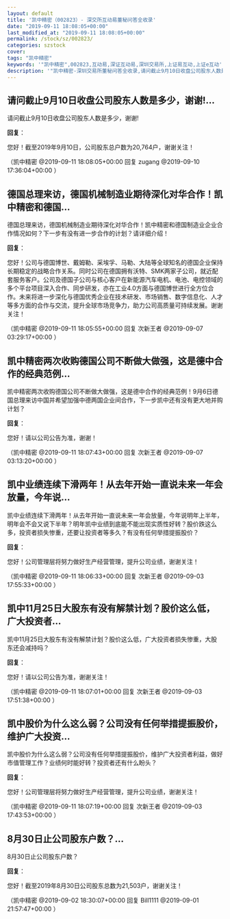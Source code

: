 ```yaml
---
layout: default
title: '凯中精密（002823）- 深交所互动易董秘问答全收录'
date: "2019-09-11 18:08:05+00:00"
last_modified_at: "2019-09-11 18:08:05+00:00"
permalink: /stock/sz/002823/
categories: szstock
cover: 
tags: "凯中精密"
keywords: '"凯中精密",002823,互动易,深证互动易,深圳交易所,上证易互动,上证e互动'
description: '"凯中精密-深圳交易所董秘问答全收录,请问截止9月10日收盘公司股东人数是多少，谢谢!"'
---
```


## 请问截止9月10日收盘公司股东人数是多少，谢谢!...

请问截止9月10日收盘公司股东人数是多少，谢谢!

**回复**：

您好！截至2019年9月10日，公司股东总户数为20,764户，谢谢关注！ 

（凯中精密  @2019-09-11 18:08:05+00:00 回复 zugang  @2019-09-10 17:36:04+00:00 ）

## 德国总理来访，德国机械制造业期待深化对华合作！凯中精密和德国...

德国总理来访，德国机械制造业期待深化对华合作！凯中精密和德国制造业企业合作情况如何？下一步有没有进一步合作的计划？请详细介绍！

**回复**：

您好！公司与德国博世、戴姆勒、采埃孚、马勒、大陆等全球知名的德国企业保持长期稳定的战略合作关系。同时公司在德国拥有沃特、SMK两家子公司，就近配套服务客户。公司及德国子公司与核心客户在新能源汽车电机、电池、电控领域的多个平台项目深入合作、同步研发，亦在工业4.0方面与德国博世进行全方位合作。未来将进一步深化与德国优秀企业在技术研发、市场销售、数字信息化、人才等多方面的合作与交流，提升全球市场竞争力，助力公司高质量可持续发展。谢谢关注！ 

（凯中精密  @2019-09-11 18:05:55+00:00 回复 次新王者  @2019-09-07 03:29:17+00:00 ）

## 凯中精密两次收购德国公司不断做大做强，这是德中合作的经典范例...

凯中精密两次收购德国公司不断做大做强，这是德中合作的经典范例！9月6日德国总理来访中国并希望加强中德两国企业间合作，下一步凯中还有没有更大地并购计划？

**回复**：

您好！请以公司公告为准，谢谢！ 

（凯中精密  @2019-09-11 18:07:43+00:00 回复 次新王者  @2019-09-07 03:13:20+00:00 ）

## 凯中业绩连续下滑两年！从去年开始一直说未来一年会放量，今年说...

凯中业绩连续下滑两年！从去年开始一直说未来一年会放量，今年说明年上半年，明年会不会又说下半年？明年凯中业绩到底能不能出现实质性好转？股价跌这么多，投资者损失惨重，还要让投资者等多久？有没有任何举措提振股价？

**回复**：

您好！公司管理层将努力做好生产经营管理，提升公司业绩，谢谢关注！ 

（凯中精密  @2019-09-11 18:06:33+00:00 回复 次新王者  @2019-09-03 17:55:33+00:00 ）

## 凯中11月25日大股东有没有解禁计划？股价这么低，广大投资者...

凯中11月25日大股东有没有解禁计划？股价这么低，广大投资者损失惨重，大股东还会减持吗？

**回复**：

您好！请以公司公告为准，谢谢关注！ 

（凯中精密  @2019-09-11 18:07:01+00:00 回复 次新王者  @2019-09-03 17:51:38+00:00 ）

## 凯中股价为什么这么弱？公司没有任何举措提振股价，维护广大投资...

凯中股价为什么这么弱？公司没有任何举措提振股价，维护广大投资者利益，做好市值管理工作？业绩何时能好转？投资者还有什么盼头？

**回复**：

您好！公司管理层将努力做好生产经营管理，提升公司业绩，谢谢关注！ 

（凯中精密  @2019-09-11 18:07:19+00:00 回复 次新王者  @2019-09-03 17:43:53+00:00 ）

## 8月30日止公司股东户数？...

8月30日止公司股东户数？

**回复**：

您好！截至2019年8月30日公司股东总数为21,503户，谢谢关注！ 

（凯中精密  @2019-09-02 18:30:07+00:00 回复 Bill1111  @2019-09-01 21:57:47+00:00 ）

